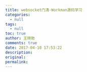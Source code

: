 ```yaml
---
title: websocket门清-Workman源码学习
categories:
  - null
tags:
  - null
toc: true
author: 王晓勃
comments: true
date: 2017-04-10 17:53:22
description:
original:
permalink:
---
```


<!-- more -->
